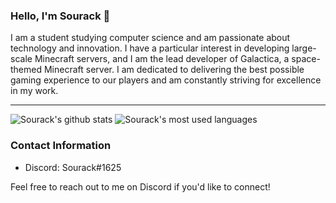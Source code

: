 ### Hello, I'm Sourack 👋

I am a student studying computer science and am passionate about technology and innovation. I have a particular interest in developing large-scale Minecraft servers, and I am the lead developer of Galactica, a space-themed Minecraft server. I am dedicated to delivering the best possible gaming experience to our players and am constantly striving for excellence in my work.

---

![Sourack's github stats](https://github-readme-stats.vercel.app/api?username=Sourack&count_private=true&theme=dark)
![Sourack's most used languages](https://github-readme-stats.vercel.app/api/top-langs/?username=Sourack&&hide_langs_below=1&layout=compact&theme=dark)

### Contact Information
- Discord: Sourack#1625

Feel free to reach out to me on Discord if you'd like to connect!
